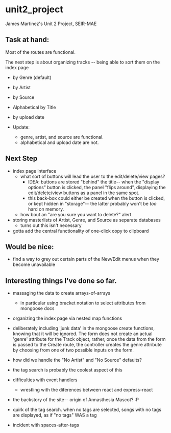 # unit2_project
James Martinez's Unit 2 Project, SEIR-MAE


## Task at hand:

Most of the routes are functional.

The next step is about organizing tracks -- being able to sort them on the index page
- by Genre (default)
- by Artist
- by Source
- Alphabetical by Title
- by upload date

- Update:
    - genre, artist, and source are functional.
    - alphabetical and upload date are not.

## Next Step

- index page interface
    - what sort of buttons will lead the user to the edit/delete/view pages?
        - IDEA: buttons are stored "behind" the title-- when the "display options" button is clicked, the panel "flips around", displaying the edit/delete/view buttons as a panel in the same spot.
        - this back-box could either be created when the button is clicked, or kept hidden in "storage"-- the latter probably won't be *too* hard on memory.
    - how bout an "are you sure you want to delete?" alert
- storing masterlists of Artist, Genre, and Source as separate databases
    - turns out this isn't necessary
- gotta add the central functionality of one-click copy to clipboard

## Would be nice:

- find a way to grey out certain parts of the New/Edit menus when they become unavailable

## Interesting things I've done so far.

- massaging the data to create arrays-of-arrays
    - in particular using bracket notation to select attributes from mongoose docs
- organizing the index page via nested map functions
- deliberately including 'junk data' in the mongoose create functions, knowing that it will be ignored. The form does not create an actual 'genre' attribute for the Track object, rather, once the data from the form is passed to the Create route, the controller creates the genre attribute by choosing from one of two possible inputs on the form.
- how did we handle the "No Artist" and "No Source" defaults?

- the tag search is probably the coolest aspect of this

- difficulties with event handlers
    - wrestling with the diferences between react and express-react

- the backstory of the site-- origin of Annasthesia Mascot? :P

- quirk of the tag search. when no tags are selected, songs with no tags are displayed, as if "no tags" WAS a tag

- incident with spaces-after-tags